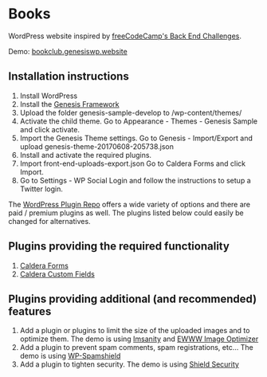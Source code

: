 # Books
WordPress website inspired by [freeCodeCamp's Back End Challenges](https://www.freecodecamp.com/challenges/manage-a-book-trading-club).

Demo: [bookclub.genesiswp.website](https://bookclub.genesiswp.website)

## Installation instructions
1. Install WordPress
2. Install the [Genesis Framework](https://www.studiopress.com)
3. Upload the folder genesis-sample-develop to /wp-content/themes/
4. Activate the child theme.
Go to Appearance - Themes - Genesis Sample and click activate.
5. Import the Genesis Theme settings.
Go to Genesis - Import/Export and upload genesis-theme-20170608-205738.json
6. Install and activate the required plugins.
7. Import front-end-uploads-export.json
Go to Caldera Forms and click Import.
8. Go to Settings - WP Social Login and follow the instructions to setup a Twitter login.

The [WordPress Plugin Repo](https://wordpress.org/plugins/) offers a wide variety of options and there are paid / premium plugins as well.
The plugins listed below could easily be changed for alternatives.

## Plugins providing the required functionality
1. [Caldera Forms](https://wordpress.org/plugins/caldera-forms/)
2. [Caldera Custom Fields](https://wordpress.org/plugins/caldera-form-metabox/)

## Plugins providing additional (and recommended) features
1. Add a plugin or plugins to limit the size of the uploaded images and to optimize them.
The demo is using
 [Imsanity](https://wordpress.org/plugins/imsanity/) and [EWWW Image Optimizer](https://wordpress.org/plugins/ewww-image-optimizer/)
2. Add a plugin to prevent spam comments, spam registrations, etc...
The demo is using [WP-Spamshield](https://wordpress.org/plugins/wp-spamshield/)
3. Add a plugin to tighten security.
The demo is using [Shield Security](https://wordpress.org/plugins/wp-simple-firewall/)
